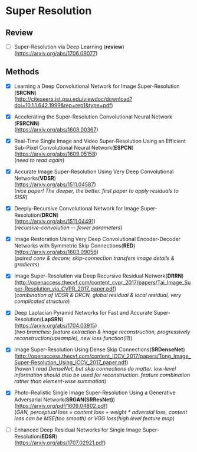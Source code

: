 # **Super Resolution** <br>
## **Review** <br>
- [ ] Super-Resolution via Deep Learning (**review**)<br>
(https://arxiv.org/abs/1706.09077)

## **Methods** <br>
- [x] Learning a Deep Convolutional Network for Image Super-Resolution (**SRCNN**)<br>
(http://citeseerx.ist.psu.edu/viewdoc/download?doi=10.1.1.642.1999&rep=rep1&type=pdf)
- [x] Accelerating the Super-Resolution Convolutional Neural Network (**FSRCNN**) <br>
(https://arxiv.org/abs/1608.00367)
- [x] Real-Time Single Image and Video Super-Resolution Using an Efficient Sub-Pixel Convolutional Neural Network(**ESPCN**) <br>(https://arxiv.org/abs/1609.05158) <br>
(*need to read again*)
- [x] Accurate Image Super-Resolution Using Very Deep Convolutional Networks(**VDSR**)<br>
(https://arxiv.org/abs/1511.04587)<br>
(*nice paper! The deeper, the better. first paper to apply residuals to SISR*)
- [x] Deeply-Recursive Convolutional Network for Image Super-Resolution(**DRCN**)<br>
(https://arxiv.org/abs/1511.04491)<br>
(*recursive-convolution -- fewer parameters*)
- [x] Image Restoration Using Very Deep Convolutional Encoder-Decoder Networks with Symmetric Skip Connections(**RED**)<br>
(https://arxiv.org/abs/1603.09056)<br>
(*paired conv & deconv, skip-connection transfers image details & gradients*)
- [x] Image Super-Resolution via Deep Recursive Residual Network(**DRRN**)<br>
(http://openaccess.thecvf.com/content_cvpr_2017/papers/Tai_Image_Super-Resolution_via_CVPR_2017_paper.pdf)<br>
(*combination of VDSR & DRCN, global residual & local residual, very complicated structure*)
- [x] Deep Laplacian Pyramid Networks for Fast and Accurate Super-Resolution(**LapSRN**)<br>
(https://arxiv.org/abs/1704.03915)<br>
(*two branches: feature extraction & image reconstruction, progressively reconstruction(upsample), new loss function(l1)*)
- [x] Image Super-Resolution Using Dense Skip Connections(**SRDenseNet**)<br>
(http://openaccess.thecvf.com/content_ICCV_2017/papers/Tong_Image_Super-Resolution_Using_ICCV_2017_paper.pdf)<br>
(*haven't read DenseNet, but skip connections do matter. low-level information should also be used for reconstruction. feature combination rather than element-wise summation*)
- [x] Photo-Realistic Single Image Super-Resolution Using a Generative Adversarial Network(**SRGAN(SRResNet)**)<br>
(https://arxiv.org/pdf/1609.04802.pdf)<br>
(*GAN, perceptual loss = content loss + weight * adversial loss, content loss can be MSE(too smooth) or VGG loss(high level feature map*)
- [ ] Enhanced Deep Residual Networks for Single Image Super-Resolution(**EDSR**)<br>
(https://arxiv.org/abs/1707.02921.pdf)

